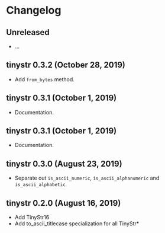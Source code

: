 # Changelog

## Unreleased

  - …

## tinystr 0.3.2 (October 28, 2019)

  - Add `from_bytes` method.

## tinystr 0.3.1 (October 1, 2019)

  - Documentation.

## tinystr 0.3.1 (October 1, 2019)

  - Documentation.

## tinystr 0.3.0 (August 23, 2019)

  - Separate out `is_ascii_numeric`, `is_ascii_alphanumeric` and `is_ascii_alphabetic`.

## tinystr 0.2.0 (August 16, 2019)

  - Add TinyStr16
  - Add to_ascii_titlecase specialization for all TinyStr*

